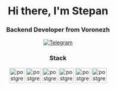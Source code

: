 <div id="header" align="center">
  <h1>Hi there, I'm Stepan</h1>
  <h3>Backend Developer from Voronezh</h3>
</div>

<div id="socials" align="center">
  <a href="https://t.me/stepan41k">
    <img src="https://img.shields.io/badge/Telegram-00B2FF?style=for-the-badge&logo=Telegram&logoColor=white" alt="Telegram"/>
  </a>
</div>

<div id="skills" align="center">
  <h3>Stack</h3>
  <img src="https://cdn.jsdelivr.net/gh/devicons/devicon@latest/icons/go/go-original-wordmark.svg"
  title="postgres" width="40" height="40">
  <img src="https://cdn.jsdelivr.net/gh/devicons/devicon@latest/icons/postgresql/postgresql-original.svg"
  title="postgres" width="40" height="40">
  <img src="https://cdn.jsdelivr.net/gh/devicons/devicon@latest/icons/redis/redis-original.svg"
  title="postgres" width="40" height="40">
  <img src="https://cdn.jsdelivr.net/gh/devicons/devicon@latest/icons/docker/docker-original.svg"
  title="postgres" width="40" height="40">
  <img src="https://cdn.jsdelivr.net/gh/devicons/devicon@latest/icons/apachekafka/apachekafka-original.svg"
  title="postgres" width="40" height="40">
  <img src="https://cdn.jsdelivr.net/gh/devicons/devicon@latest/icons/linux/linux-original.svg"
  title="postgres" width="40" height="40">
</div>
